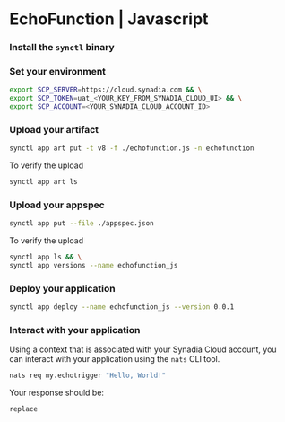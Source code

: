 # EchoFunction | Javascript

### Install the `synctl` binary

### Set your environment
```bash
export SCP_SERVER=https://cloud.synadia.com && \
export SCP_TOKEN=uat_<YOUR_KEY_FROM_SYNADIA_CLOUD_UI> && \
export SCP_ACCOUNT=<YOUR_SYNADIA_CLOUD_ACCOUNT_ID>
```

### Upload your artifact
```bash
synctl app art put -t v8 -f ./echofunction.js -n echofunction
```
To verify the upload
```bash
synctl app art ls
```

### Upload your appspec
```bash
synctl app put --file ./appspec.json
```
To verify the upload
```bash
synctl app ls && \
synctl app versions --name echofunction_js
```

### Deploy your application
```bash
synctl app deploy --name echofunction_js --version 0.0.1
```

### Interact with your application
Using a context that is associated with your Synadia Cloud account, you can interact with your application using the `nats` CLI tool.
```bash
nats req my.echotrigger "Hello, World!"
```

Your response should be:
```bash
replace
```
